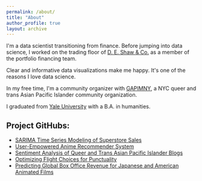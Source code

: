 ```yaml
---
permalink: /about/
title: "About"
author_profile: true
layout: archive
---
```


I'm a data scientist transitioning from finance. Before jumping into data science, I worked on the trading floor of [D. E. Shaw & Co.](https://www.deshaw.com/) as a member of the portfolio financing team.

Clear and informative data visualizations make me happy. It's one of the reasons I love data science.

In my free time, I'm a community organizer with [GAPIMNY](http://gapimny.org/), a NYC queer and trans Asian Pacific Islander community organization.

I graduated from [Yale University](https://yalecollege.yale.edu/) with a B.A. in humanities.

## Project GitHubs:
* [SARIMA Time Series Modeling of Superstore Sales](https://github.com/binh748/superstore-sales)
* [User-Empowered Anime Recommender System](https://github.com/binh748/anime-recommender)
* [Sentiment Analysis of Queer and Trans Asian Pacific Islander Blogs](https://github.com/binh748/queer-asian-stories)
* [Optimizing Flight Choices for Punctuality](https://github.com/binh748/flight-classification)
* [Predicting Global Box Office Revenue for Japanese and American Animated Films](https://github.com/binh748/animation-regression)
